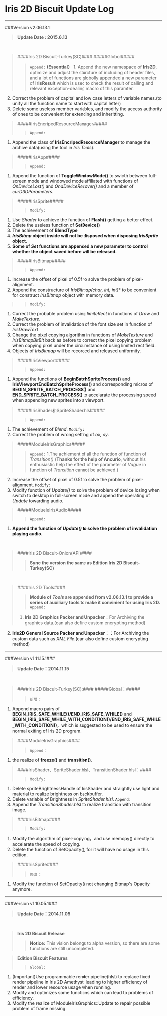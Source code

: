 # Iris 2D Biscuit Update Log
---

###Version v2.06.13.1
>**Update Date : 2015.6.13**

</br>

>####Iris 2D Biscuit-Turkey(SC)####
>#####Globol#####
>>`Append:`
 **(Essential）** 1. Append the new namespace of **Iris2D**, optimize and adjust the sturcture of including of header files, and a lot of functions are globolly appended a new parameter of **IrisResult** which is used to check the result of calling and relevant exception-dealing macro of this paramter.
2. Correct the problem of capital and low case letters of variable names.(to unify all the function name to start with capital letter)
3. Delete some useless member variables, and modify the access authority of ones to be convenient for extending and inheritting.

>#####IrisEncripedResourceManager#####
>>`Append:`
1. Append the class of **IrisEncripedResourceManager** to manage the archive data(using the tool in *Iris Tools*).

>#####IrisApp#####
>>`Append:`
1. Append the function of **ToggleWindowMode()** to swicth between full-screen mode and windowed mode affiliated with functions of *OnDeviceLost()* and *OndDeviceRecover()* and a member of *curD3DParameters*.

>#####IrisSprite#####
>>`Modify:`
1. Use *Shader* to achieve the function of **Flash()** getting a better effect.
2. Delete the useless function of **SetDevice()**
3. The achievement of **BlendType**
4. ***IrisBitmp* object inside will not be disposed when disposing *IrisSprite* object.**
5. **Some of *Set* functions are appended a new parameter to control whether the object saved before will be released.**

>#####IrisBitmap#####
>>`Append:`
1. Increase the offset of pixel of 0.5f to solve the problem of pixel-alignment.
2. Append the constructure of **IrisBitmap(char*, int, int)** to be convenient for construct *IrisBitmap* object with memory data.
>>`Modify:`
1. Currect the probable problem using *limiteRect* in functions of *Draw* and *MakeTexture*.
2. Currect the problem of invalidation of the font size set in function of *IrisDrawText* 
3. Change the pixel copying algorithm in functions of *MakeTexture* and *IrisBitmapBitBlt* back as before to correct the pixel copying problem when copying pixel under the circumstance of using limited rect field.
4. Objects of *IrisBitmap* will be recorded and released uniformity.

>#####IrisViewport#####
>>`Append:`
1. Append the functions of **BeginBatchSpriteProcess()** and **IrisViewportEndBatchSpriteProcess()** and corresponding micros of **BEGIN_SPRITE_BATCH_PROCESS()** and **END_SPRITE_BATCH_PROCESS()** to accelarate the processing speed when appending new sprites into a viewport.

>#####IrisShader和SpriteShader.hlsl#####
>>`Append:`
1. The achievement of *Blend*.
`Modify:`
1. Correct the problem of wrong setting of *ox, oy*.

>#####ModuleIrisGraphics#####
>>`Append:`
1.The achiement of all the function of function of *Transition()* (**Thanks for the help of Ancurio**, without his enthusiastic help the effect of the parameter of *Vague* in function of *Transition* cannot be achieved.)
2. Increase the offset of pixel of 0.5f to solve the problem of pixel-alignment.
`Modify:`
1. Modify function of *Update()* to solve the problem of device losing when switch to desktop in full-screen mode and append the operating of *Update* towarding audio.

>#####ModueleIrisAudio#####
>>`Append:`
1. **Append the function of *Update()* to solve the problem of invalidation playing audio.**

</br>

>####Iris 2D Biscuit-Onion(API)####
>> **Sync the version the same as Edition Iris 2D Biscuit-Turkey(SC)**

</br>

>####Iris 2D Tools####
>>**Module of *Tools* are appended from v2.06.13.1 to provide a series of auxiliary tools to make it convinient for using Iris 2D.**
>`Append:`
> 1. **Iris 2D Graphics Packer and Unpacker**：For Archiving the graphics data.(can also define custom encrypting method) 
2. **Iris2D General Source Packer and Unpacker**：：For Archiving the custom data such as *XML File*.(can also define custom encrypting method)

--------

###Version v1.11.15.1###
>**Update Date：2014.11.15**

</br>

>####Iris 2D Biscuit-Turkey(SC):####
>#####Global：#####
>>`新增：`
1. Append macro pairs of **BEGIN_IRIS_SAFE_WHILE()/END_IRIS_SAFE_WHILE()** and **BEGIN_IRIS_SAFE_WHILE_WITH_CONDITION()/END_IRIS_SAFE_WHILE_WITH_CONDITION()**，which is suggested to be used to ensure the normal exiting of Iris 2D program.

>####ModuleIrisGraphics####
>>`Append：`
1. the realize of **freeze()** and **transition()**.

>####IrisShader、SpriteShader.hlsl、TransitionShader.hlsl：####
>>`Modify:`
1. Delete spriteBrightnessHandle of IrisShader and straightly use light and material to realize brightness on backbuffer.
2. Delete variable of Brightness in *SpriteShader.hlsl*.
`Append:`
1. Append the *TransitionShader.hlsl* to realize transition with transition image.

>####IrisBitmap####
>>`Modify:`
1. Modify the algorithm of pixel-copying，and use memcpy() directly to accelarate the speed of copying.
2. Delete the function of SetOpacity(), for it will have no usage in this edition.

>####IrisSprite####
>>`修改：`
1. Modify the function of SetOpacity() not changing Bitmap's Opacity anymore.

-------

###Version v1.10.05.1###
>**Update Date：2014.11.05**

</br>

>**Iris 2D Biscuit Release**
>>**Notice:** This vision belongs to alpha version, so there are some functions are still uncompleted.

>**Edition Biscuit Features**
>>`Global:`
1. (Important)Use programmable render pipeline(hlsl) to replace fixed render pipeline in Iris 2D Amethyst, leading to higher efficiency of render and lower resource usage when running.
2. Modify and optimizes some functions which can lead to problems of efficiency.
3. Modify the realize of ModuleIrisGraphics::Update to repair possible problem of frame missing.
